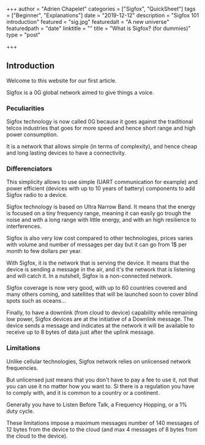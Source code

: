 +++
author = "Adrien Chapelet"
categories = ["Sigfox", "QuickSheet"]
tags = ["Beginner", "Explanations"]
date = "2019-12-12"
description = "Sigfox 101 introduction"
featured = "sig.jpg"
featuredalt = "A new universe"
featuredpath = "date"
linktitle = ""
title = "What is Sigfox? (for dummies)"
type = "post"

+++

## Introduction

Welcome to this website for our first article.

Sigfox is a 0G global network aimed to give things a voice.


### Peculiarities

Sigfox technology is now called 0G because it goes against the traditional telcos industries that goes for more speed and hence short range and high power consumption.

It is a network that allows simple (in terms of complexity), and hence cheap and long lasting devices to have a connectivity.


### Differenciators

This simplicity allows to use simple (UART communication for example) and power efficient (devices with up to 10 years of battery) components to add Sigfox radio to a device.

Sigfox technology is based on Ultra Narrow Band. It means that the energy is focused on a tiny frequency range, meaning it can easily go trough the noise and with a long range with little energy, and with an high resilience to interferences.

Sigfox is also very low cost compared to other technologies, prices varies with volume and number of messages per day but it can go from 1$ per month to few dollars per year.

With Sigfox, it is the network that is serving the device. It means that the device is sending a message in the air, and it's the network that is listening and will catch it. In a nutshell, Sigfox is a non-connected network.

Sigfox coverage is now very good, with up to 60 countries covered and many others coming, and satellites that will be launched soon to cover blind spots such as oceans...

Finally, to have a downlink (from cloud to device) capability while remaining low power, Sigfox devices are at the initiative of a Downlink message. The device sends a message and indicates at the network it will be available to receive up to 8 bytes of data just after the uplink message.


### Limitations

Unlike cellular technologies, Sigfox network relies on unlicensed network frequencies.

But unlicensed just means that you don't have to pay a fee to use it, not that you can use it no matter how you want to.
Si there is a regulation you have to comply with, and it is common to a country or a continent.

Generally you have to Listen Before Talk, a Frequency Hopping, or a 1% duty cycle.

These limitations impose a maximum messages number of 140 messages of 12 bytes from the device to the cloud (and max 4 messages of 8 bytes from the cloud to the device).